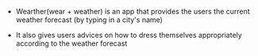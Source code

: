 - Wearther(wear + weather) is an app that provides the users the current weather forecast (by typing in a city's name)

- It also gives users advices on how to dress themselves appropriately according to the weather forecast
